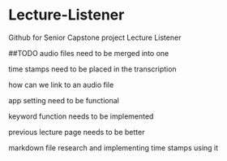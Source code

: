 # Lecture-Listener
Github for Senior Capstone project Lecture Listener

##TODO
audio files need to be merged into one

time stamps need to be placed in the transcription

how can we link to an audio file 

app setting need to be functional

keyword function needs to be implemented

previous lecture page needs to be better

markdown file research and implementing time stamps using it
